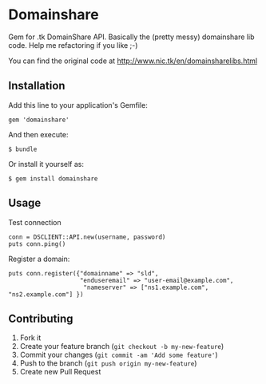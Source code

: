 # Domainshare

Gem for .tk DomainShare API. Basically the (pretty messy) domainshare lib code.
Help me refactoring if you like ;-)

You can find the original code at http://www.nic.tk/en/domainsharelibs.html

## Installation

Add this line to your application's Gemfile:

    gem 'domainshare'

And then execute:

    $ bundle

Or install it yourself as:

    $ gem install domainshare

## Usage

Test connection

```
conn = DSCLIENT::API.new(username, password)
puts conn.ping()
```

Register a domain:

```
puts conn.register({"domainname" => "sld",
                    "enduseremail" => "user-email@example.com", 
                     "nameserver" => ["ns1.example.com", "ns2.example.com"] })
```

## Contributing

1. Fork it
2. Create your feature branch (`git checkout -b my-new-feature`)
3. Commit your changes (`git commit -am 'Add some feature'`)
4. Push to the branch (`git push origin my-new-feature`)
5. Create new Pull Request
